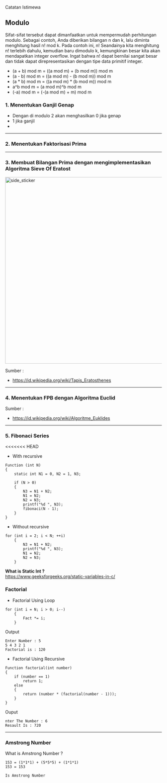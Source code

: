 Catatan Istimewa

## Modulo

Sifat-sifat tersebut dapat dimanfaatkan untuk mempermudah perhitungan modulo. Sebagai contoh, Anda diberikan bilangan n dan k, lalu diminta menghitung hasil n! mod k. Pada contoh ini, n! Seandainya kita menghitung n! terlebih dahulu, kemudian baru dimodulo k, kemungkinan besar kita akan mendapatkan integer overflow. Ingat bahwa n! dapat bernilai sangat besar dan tidak dapat direpresentasikan dengan tipe data primitif integer.

- (a + b) mod m = ((a mod m) + (b mod m)) mod m
- (a - b) mod m = ((a mod m) - (b mod m)) mod m
- (a * b) mod m = ((a mod m) * (b mod m)) mod m
- a^b mod m     = (a mod m)^b mod m
- (-a) mod m    = (-(a mod m) + m) mod m 

### 1. Menentukan Ganjil Genap
- Dengan di modulo 2 akan menghasilkan 0 jika genap
- 1 jika ganjil
- 
---
### 2. Menentukan Faktorisasi Prima

---
### 3. Membuat Bilangan Prima dengan mengimplementasikan Algoritma Sieve Of Eratost
<img align="center" width=600px height=600px alt="side_sticker" src="https://upload.wikimedia.org/wikipedia/commons/b/b9/Sieve_of_Eratosthenes_animation.gif"/>

Sumber : 
- https://id.wikipedia.org/wiki/Tapis_Eratosthenes
---

### 4. Menentukan FPB dengan Algoritma Euclid 

Sumber :
- https://id.wikipedia.org/wiki/Algoritme_Euklides
---

### 5. Fibonaci Series

<<<<<<< HEAD
- With recursive
```
Function (int N)
{
    static int N1 = 0, N2 = 1, N3;

    if (N > 0)
    {
        N3 = N1 + N2;
        N1 = N2;
        N2 = N3;
        printf("%d ", N3);
        fibonaci(N - 1);
    }
}
```
- Without recursive
```
for (int i = 2; i < N; ++i)
    {
        N3 = N1 + N2;
        printf("%d ", N3);
        N1 = N2;
        N2 = N3;
    }
```
**What is Static Int ?** <br>
https://www.geeksforgeeks.org/static-variables-in-c/

### Factorial 
- Factorial Using Loop
```
for (int i = N; i > 0; i--)
    {
        Fact *= i;
    }
```
Output
```
Enter Number : 5 
5 4 3 2 1 
Factorial is : 120
``` 

- Factorial Using Recursive
```
Function factorial(int number)
{
    if (number == 1)
        return 1;
    else
    {
        return (number * (factorial(number - 1)));
    }
}
```
Ouput
```
nter The Number : 6
Resault Is : 720
```
---
### Amstrong Number
What is Amstrong Number ?
```
153 = (1*1*1) + (5*5*5) + (1*1*1)
153 = 153

Is Amstrong Number
```

